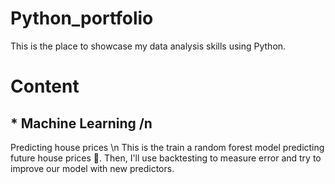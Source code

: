 # Python_portfolio
This is the place to showcase my data analysis skills using Python.
# Content
## * Machine Learning /n
Predicting house prices \n
This is the train a random forest model predicting future house prices 🏡. Then, I'll use backtesting to measure error and try to improve our model with new predictors.
